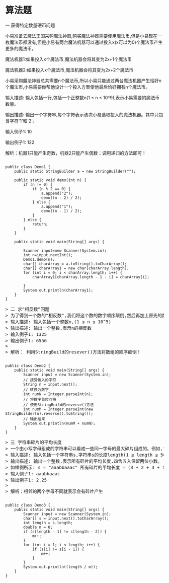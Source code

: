 # 算法题

一 获得特定数量硬币问题

小易准备去魔法王国采购魔法神器,购买魔法神器需要使用魔法币,但是小易现在一枚魔法币都没有,但是小易有两台魔法机器可以通过投入x(x可以为0)个魔法币产生更多的魔法币。

魔法机器1:如果投入x个魔法币,魔法机器会将其变为2x+1个魔法币

魔法机器2:如果投入x个魔法币,魔法机器会将其变为2x+2个魔法币

小易采购魔法神器总共需要n个魔法币,所以小易只能通过两台魔法机器产生恰好n个魔法币,小易需要你帮他设计一个投入方案使他最后恰好拥有n个魔法币。

输入描述: 输入包括一行,包括一个正整数n(1 ≤ n ≤ 10^9),表示小易需要的魔法币数量。

输出描述: 输出一个字符串,每个字符表示该次小易选取投入的魔法机器。其中只包含字符'1'和'2'。

输入例子1: 10

输出例子1: 122

解析：机器1只能产生奇数，机器2只能产生偶数；调用递归的方法即可！


<pre><code>
public class Demo1 {
	public static StringBuilder a = new StringBuilder("");

	public static void demo(int n) {
		if (n != 0) {
			if (n % 2 == 0) {
				a.append("2");
				demo((n - 2) / 2);
			} else {
				a.append("1");
				demo((n - 1) / 2);
			}
		} else {
			return;
		}
	}

	public static void main(String[] args) {
		
		Scanner input=new Scanner(System.in);
		int n=input.nextInt();
		Demo1.demo(n);
		char[] charArray = a.toString().toCharArray();
		char[] charArray1 = new char[charArray.length];
		for (int i = 0; i < charArray.length; i++) {
			charArray1[charArray.length - 1 - i] = charArray[i];

		}
		System.out.println(charArray1);
	}
}
</code></pre>

<pre>
> 二 求“相反数”问题
> 为了得到一个数的"相反数",我们将这个数的数字顺序颠倒,然后再加上原先的数得到"相反数"。例如,为了得到1325的"相反数",首先我们将该数的数字顺序颠倒,我们得到5231,之后再加上原先的数,我们得到5231+1325=6556.如果颠倒之后的数字有前缀零,前缀零将会被忽略。例如n = 100, 颠倒之后是1.
> 输入描述: 输入包括一个整数n,(1 ≤ n ≤ 10^5)
> 输出描述: 输出一个整数,表示n的相反数
> 输入例子1: 1325
> 输出例子1: 6556
> 
> 解析： 利用StringBuild的resever()方法将数组的顺序颠倒！
</pre>

<pre><code>
public class Demo2 {
	public static void main(String[] args) {
		Scanner input = new Scanner(System.in);
		// 接受输入的字符
		String n = input.next();
		// 转换为数字
		int numN = Integer.parseInt(n);
		// 将数字首位互换
		// 使用StringBuild的reverse()方法
		int numM = Integer.parseInt(new StringBuilder(n).reverse().toString());
		// 输出结果
		System.out.println(numM + numN);
	}
}
</code></pre>

<pre>
> 三 字符串碎片的平均长度
> 一个由小写字母组成的字符串可以看成一些同一字母的最大碎片组成的。例如,"aaabbaaac"是由下面碎片组成的:'aaa','bb','c'。牛牛现在给定一个字符串,请你帮助计算这个字符串的所>有碎片的平均长度是多少。
> 输入描述: 输入包括一个字符串s,字符串s的长度length(1 ≤ length ≤ 50),s只含小写字母('a'-'z')
> 输出描述: 输出一个整数,表示所有碎片的平均长度,四舍五入保留两位小数。
> 如样例所示: s = "aaabbaaac" 所有碎片的平均长度 = (3 + 2 + 3 + 1) / 4 = 2.25
> 输入例子1: aaabbaaac
> 输出例子1: 2.25
> 
> 解析：相邻的两个字母不同就表示会有碎片产生
</pre>

<pre><code>
public class Demo3 {
	public static void main(String[] args) {
		Scanner input = new Scanner(System.in);
		char[] s = input.next().toCharArray();
		int length = s.length;
		double m = 0;
		if (s[length - 1] != s[length - 2]) {
			m++;
		}
		for (int i = 1; i < length; i++) {
			if (s[i] != s[i - 1]) {
				m++;
			}
		}
		System.out.println((length / m));
	}
}
</code></pre>